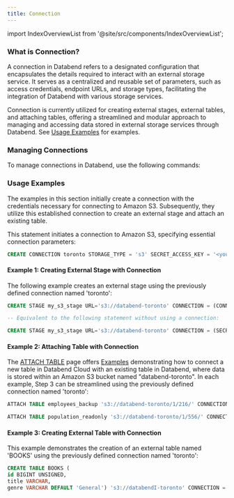 ```yaml
---
title: Connection
---
```

import IndexOverviewList from '@site/src/components/IndexOverviewList';

### What is Connection?

A connection in Databend refers to a designated configuration that encapsulates the details required to interact with an external storage service. It serves as a centralized and reusable set of parameters, such as access credentials, endpoint URLs, and storage types, facilitating the integration of Databend with various storage services.

Connection is currently utilized for creating external stages, external tables, and attaching tables, offering a streamlined and modular approach to managing and accessing data stored in external storage services through Databend. See [Usage Examples](#usage-examples) for examples.

### Managing Connections

To manage connections in Databend, use the following commands:

<IndexOverviewList />

### Usage Examples

The examples in this section initially create a connection with the credentials necessary for connecting to Amazon S3. Subsequently, they utilize this established connection to create an external stage and attach an existing table. 

This statement initiates a connection to Amazon S3, specifying essential connection parameters:

```sql
CREATE CONNECTION toronto STORAGE_TYPE = 's3' SECRET_ACCESS_KEY = '<your-secret-access-key>' ACCESS_KEY_ID = '<your-access-key-id>';
```

#### Example 1: Creating External Stage with Connection

The following example creates an external stage using the previously defined connection named 'toronto':

```sql
CREATE STAGE my_s3_stage URL='s3://databend-toronto' CONNECTION = (CONNECTION_NAME = 'toronto');

-- Equivalent to the following statement without using a connection:

CREATE STAGE my_s3_stage URL='s3://databend-toronto' CONNECTION = (SECRET_ACCESS_KEY = '<your-secret-access-key>' ACCESS_KEY_ID = '<your-access-key-id>');
```

#### Example 2: Attaching Table with Connection

The [ATTACH TABLE](../20-table/92-attach-table.md) page offers [Examples](../20-table/92-attach-table.md#examples) demonstrating how to connect a new table in Databend Cloud with an existing table in Databend, where data is stored within an Amazon S3 bucket named "databend-toronto". In each example, Step 3 can be streamlined using the previously defined connection named 'toronto':

```sql title='Databend Cloud:'
ATTACH TABLE employees_backup 's3://databend-toronto/1/216/' CONNECTION = (CONNECTION_NAME = 'toronto');
```

```sql title='Databend Cloud:'
ATTACH TABLE population_readonly 's3://databend-toronto/1/556/' CONNECTION = (CONNECTION_NAME = 'toronto') READ_ONLY;
```

#### Example 3: Creating External Table with Connection

This example demonstrates the creation of an external table named 'BOOKS' using the previously defined connection named 'toronto':

```sql
CREATE TABLE BOOKS (
id BIGINT UNSIGNED,
title VARCHAR,
genre VARCHAR DEFAULT 'General') 's3://databendI-toronto' CONNECTION = (CONNECTION_NAME = 'toronto');
```